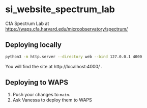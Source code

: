 # si_website_spectrum_lab
CfA Spectrum Lab at https://waps.cfa.harvard.edu/microobservatory/spectrum/

## Deploying locally

```sh
python3 -m http.server --directory web --bind 127.0.0.1 4000
```

You will find the site at http://localhost:4000/ .

## Deploying to WAPS

1. Push your changes to `main`.
2. Ask Vanessa to deploy them to WAPS
